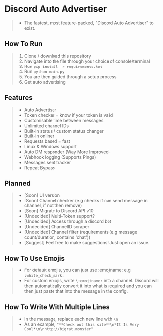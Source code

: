 # Discord Auto Advertiser
> + The fastest, most feature-packed, "Discord Auto Advertiser" to exist.

## How To Run
> 1) Clone / download this repository
> 2) Navigate into the file through your choice of console/terminal
> 3) Run `pip install -r requirements.txt`
> 4) Run `python main.py`
> 5) You are then guided through a setup process
> 6) Get auto advertising 

## Features
> + Auto Advertiser
> + Token checker = know if your token is valid
> + Customisable time between messages
> + Unlimited channel IDs
> + Built-in status / custom status changer
> + Built-in onliner
> + Requests based = fast
> + Linux & Windows support
> + Auto DM responder (Way More Improved)
> + Webhook logging (Supports Pings)
> + Messages sent tracker
> + Repeat Bypass

## Planned
> + [Soon] UI version
> + [Soon] Channel checker (e.g checks if can send message in channel, if not then remove)
> + [Soon] Migrate to Discord API v10
> + [Undecided] Multi-Token support?
> + [Undecided] Access through a discord bot
> + [Undecided] ChannelID scraper
> + [Undecided] Channel filter (requirements (e.g message count/duration, contains 'chat'))
> + [Suggest] Feel free to make suggestions! Just open an issue.

## How To Use Emojis
> + For default emojis, you can just use :emojiname: e.g `:white_check_mark:`
> + For custom emojis, write `\:emojiname:` into a channel. Discord will then automatically convert it into what is required and you can then just paste that into the message in the config.  

## How To Write With Multiple Lines
> + In the message, replace each new line with `\n`
> + As an example, `"**Check out this site**\n*It Is Very Cool*\n\nhttp://bigrat.monster"`